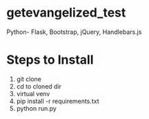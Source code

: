 # getevangelized_test
Python- Flask, Bootstrap, jQuery, Handlebars.js

# Steps to Install
1. git clone 
2. cd to cloned dir
3. virtual venv
4. pip install -r requirements.txt
5. python run.py
